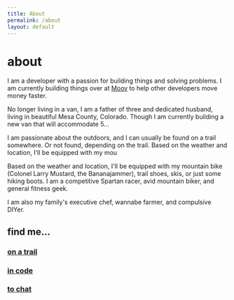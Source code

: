 ```yaml
---
title: About
permalink: /about
layout: default
---
```

# about

I am a developer with a passion for building things and solving problems. I am currently building things over at [Moov][1] to help other developers move money faster.

No longer living in a van, I am a father of three and dedicated husband, living in beautiful Mesa County, Colorado. 
Though I am currently building a new van that will accommodate 5...

I am passionate about the outdoors, and I can usually be found on a trail somewhere. Or not found,
depending on the trail. Based on the weather and location, I'll be equipped with my mou

Based on the weather and location, I'll be equipped with my mountain bike (Colonel Larry Mustard, the Bananajammer), trail shoes, skis, or just some hiking boots. I am a competitive Spartan racer, avid mountain biker, and general fitness geek.

I am also my family's executive chef, wannabe farmer, and compulsive DIYer.

## find me...

### [on a trail](https://www.strava.com/athletes/4000080)

### [in code](https://www.github.com/sarumont)

### [to chat](mailto:blog@sigil.org)

 [1]: https://moov.io
